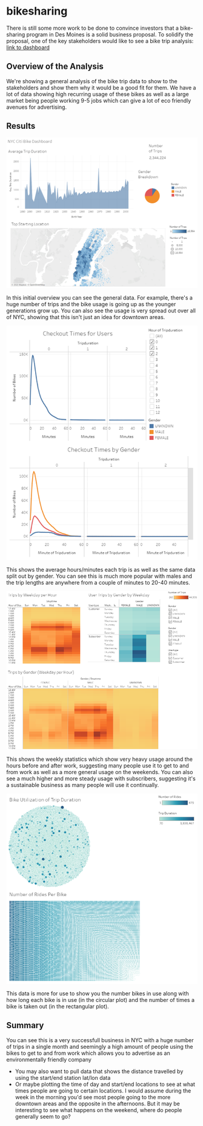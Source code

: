 # bikesharing
There is still some more work to be done to convince investors that a bike-sharing program in Des Moines is a solid business proposal. To solidify the proposal, one of the key stakeholders would like to see a bike trip analysis: [link to dashboard](https://public.tableau.com/app/profile/john.janzen/viz/NYCBike_16230379297190/NYCStory)

## Overview of the Analysis
We're showing a general analysis of the bike trip data to show to the stakeholders and show them why it would be a good fit for them. We have a lot of data showing high recurring usage of these bikes as well as a large market being people working 9-5 jobs which can give a lot of eco friendly avenues for advertising.

## Results
![Overview](Resources/overview.png)

In this initial overview you can see the general data. For example, there's a huge number of trips and the bike usage is going up as the younger generations grow up. You can also see the usage is very spread out over all of NYC, showing that this isn't just an idea for downtown areas.

![Trip Duration](Resources/TripDuration.png)

This shows the average hours/minutes each trip is as well as the same data split out by gender. You can see this is much more popular with males and the trip lengths are anywhere from a couple of minutes to 20-40 minutes.

![Weekday Statistics](Resources/WeekdayStatistics.png)

This shows the weekly statistics which show very heavy usage around the hours before and after work, suggesting many people use it to get to and from work as well as a more general usage on the weekends. You can also see a much higher and more steady usage with subscribers, suggesting it's a sustainable business as many people will use it continually.

![Bike Use and Repair Statistics](Resources/BikeUse-RepairStatistics.png)

This data is more for use to show you the number bikes in use along with how long each bike is in use (in the circular plot) and the number of times a bike is taken out (in the rectangular plot). 

## Summary
You can see this is a very successfull business in NYC with a huge number of trips in a single month and seemingly a high amount of people using the bikes to get to and from work which allows you to advertise as an environmentally friendly company
- You may also want to pull data that shows the distance travelled by using the start/end station lat/lon data
- Or maybe plotting the time of day and start/end locations to see at what times people are going to certain locations. I would assume during the week in the morning you'd see most people going to the more downtown areas and the opposite in the afternoons. But it may be interesting to see what happens on the weekend, where do people generally seem to go?
